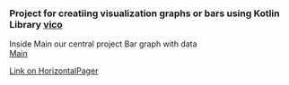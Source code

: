 
### Project for creatiing visualization graphs or bars using Kotlin Library [vico](https://github.com/patrykandpatrick/vico)  

Inside Main our central project Bar graph with data  
[Main](https://github.com/Freeze35/GraphTestProject/blob/f8beaffcac0d485f3747061dc6052609932af570/app/src/main/java/com/example/graphproject/MainActivity.kt)  

[Link on HorizontalPager](https://www.youtube.com/watch?v=ro3a-GmaLqE&ab_channel=PhilippLackner)